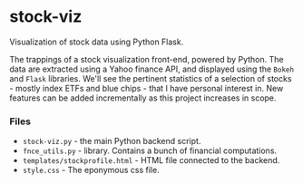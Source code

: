 # stock-viz
Visualization of stock data using Python Flask. 

The trappings of a stock visualization front-end, powered by Python.  The data are extracted using a Yahoo finance API, and displayed using the `Bokeh` and `Flask` libraries. We'll see the pertinent statistics of a selection of stocks - mostly index ETFs and blue chips - that I have personal interest in. New features can be added incrementally as this project increases in scope. 

### Files
* `stock-viz.py` - the main Python backend script. 
* `fnce_utils.py` - library. Contains a bunch of financial computations.
* `templates/stockprofile.html` - HTML file connected to the backend. 
* `style.css` - The eponymous css file.
